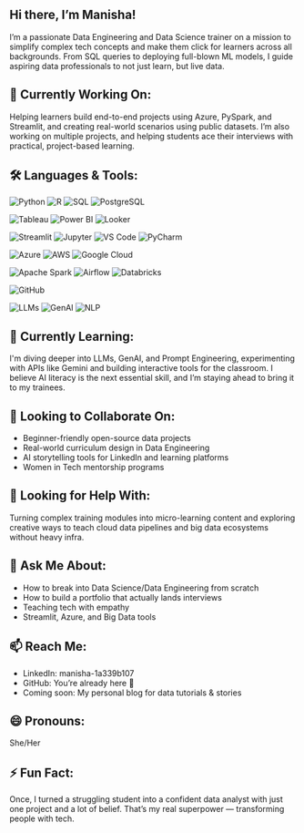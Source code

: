 ## Hi there, I’m Manisha!
I’m a passionate Data Engineering and Data Science trainer on a mission to simplify complex tech concepts and make them click for learners across all backgrounds. From SQL queries to deploying full-blown ML models, I guide aspiring data professionals to not just learn, but live data.

## 🔭 Currently Working On:
Helping learners build end-to-end projects using Azure, PySpark, and Streamlit, and creating real-world scenarios using public datasets. I’m also working on multiple projects, and helping students ace their interviews with practical, project-based learning.

## 🛠️ Languages & Tools:
![Python](https://img.shields.io/badge/Python-3776AB?style=flat&logo=python&logoColor=white)
![R](https://img.shields.io/badge/R-276DC3?style=flat&logo=r&logoColor=white)
![SQL](https://img.shields.io/badge/SQL-4479A1?style=flat&logo=postgresql&logoColor=white)
![PostgreSQL](https://img.shields.io/badge/PostgreSQL-336791?style=flat&logo=postgresql&logoColor=white)

![Tableau](https://img.shields.io/badge/Tableau-E97627?style=flat&logo=tableau&logoColor=white)
![Power BI](https://img.shields.io/badge/Power%20BI-F2C811?style=flat&logo=powerbi&logoColor=black)
![Looker](https://img.shields.io/badge/Looker-4285F4?style=flat&logo=looker&logoColor=white)

![Streamlit](https://img.shields.io/badge/Streamlit-FF4B4B?style=flat&logo=streamlit&logoColor=white)
![Jupyter](https://img.shields.io/badge/Jupyter-F37626?style=flat&logo=jupyter&logoColor=white)
![VS Code](https://img.shields.io/badge/VS%20Code-007ACC?style=flat&logo=visual-studio-code&logoColor=white)
![PyCharm](https://img.shields.io/badge/PyCharm-000000?style=flat&logo=pycharm&logoColor=white)

![Azure](https://img.shields.io/badge/Azure-0078D4?style=flat&logo=microsoft-azure&logoColor=white)
![AWS](https://img.shields.io/badge/AWS-232F3E?style=flat&logo=amazonaws&logoColor=white)
![Google Cloud](https://img.shields.io/badge/GCP-4285F4?style=flat&logo=googlecloud&logoColor=white)

![Apache Spark](https://img.shields.io/badge/PySpark-E34A25?style=flat&logo=apachespark&logoColor=white)
![Airflow](https://img.shields.io/badge/Airflow-017CEE?style=flat&logo=apache-airflow&logoColor=white)
![Databricks](https://img.shields.io/badge/Databricks-E94D5F?style=flat&logo=databricks&logoColor=white)

![GitHub](https://img.shields.io/badge/GitHub-181717?style=flat&logo=github&logoColor=white)

![LLMs](https://img.shields.io/badge/LLMs-%F0%9F%A4%96-4B0082?style=flat)
![GenAI](https://img.shields.io/badge/GenAI-FF69B4?style=flat&logo=openai&logoColor=white)
![NLP](https://img.shields.io/badge/NLP-6A1B9A?style=flat&logo=spaCy&logoColor=white)


## 🌱 Currently Learning:
I'm diving deeper into LLMs, GenAI, and Prompt Engineering, experimenting with APIs like Gemini and building interactive tools for the classroom. I believe AI literacy is the next essential skill, and I’m staying ahead to bring it to my trainees.

## 👯 Looking to Collaborate On:
- Beginner-friendly open-source data projects
- Real-world curriculum design in Data Engineering
- AI storytelling tools for LinkedIn and learning platforms
- Women in Tech mentorship programs

## 🤔 Looking for Help With:
Turning complex training modules into micro-learning content and exploring creative ways to teach cloud data pipelines and big data ecosystems without heavy infra.

## 💬 Ask Me About:
- How to break into Data Science/Data Engineering from scratch
- How to build a portfolio that actually lands interviews
- Teaching tech with empathy
- Streamlit, Azure, and Big Data tools

## 📫 Reach Me:
- LinkedIn: manisha-1a339b107
- GitHub: You’re already here 🙂
- Coming soon: My personal blog for data tutorials & stories

## 😄 Pronouns:
She/Her

## ⚡ Fun Fact:
Once, I turned a struggling student into a confident data analyst with just one project and a lot of belief. That’s my real superpower — transforming people with tech.
